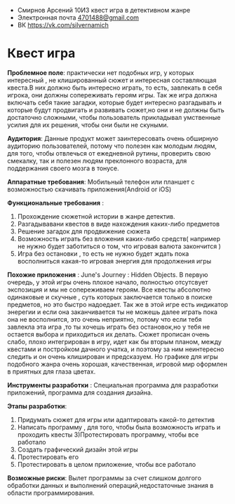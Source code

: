 + Смирнов Арсений 10И3 квест игра в детективном жанре
+ Электронная почта 4701488@gmail.com
+ ВК https://vk.com/silvernamich

Квест игра 
 =========================              
 **Проблемное поле**: практически нет подобных игр, у которых интересный , не клишированный сюжет и интересная составляющая квеста.В них должно быть интересно играть, то есть, завлекать в себя игрока, они должны сопереживать героям игры. Так же игра должна включать себя такие загадки, которые будет интересно разгадывать и которые будут продвигать и развивать сюжет,но они и не должны быть достаточно сложными, чтобы пользователь прикладывал умственные усилия для их решения, чтобы они были не скуными.
 
 **Аудитория**: Данные продукт может заинтересовать очень обширную  аудиторию пользователей, потому что полезен как молодым людям, для того, чтобы отвлечься от ежедневной рутины, проверить свою смекалку, так и полезен людям преклонного возраста, для поддержания своего мозга в тонусе.
 
 **Аппаратные требования**: Мобильный телефон или планшет с возможностью  скачивать приложения(Android or iOS)
 
 **Функциональные требования** : 
 
 1) Прохождение сюжетной истории в жанре детектив.
 2) Разгадывавани квестов в виде нахождения каких-либо предметов 
 3) Решение загадок для продвижение сюжета
 4) Возможность играть без вложения каких-либо средств( например не нужно будет заботиться о том, что игровая валюта закончится )
 5) Игра без остановки , то есть не нужно будет ждать пока восполниться какая-то игровая энергия для продолжения игры
 
 **Похожие приложения** : June's Journey : Hidden Objects. В первую очередь, у этой игры очень плохое начало, полностью отсутсвует экспозиция и мы не сопереживаем героям. Все квесты абсолютно одинаковые и скучные , суть которых заключается только в поиске предметов, но это быстро надоедает. Так же в этой игре есть индикатор энерегии и если она заканчивается ты не можешь далее играть пока она не восполнится, это очень  неприятно, потому что если тебя завлекла эта игра ,то ты хочешь играть без остановок,но у тебя не остается выбора и приходиться их делать. Сюжет  прописан очень слабо, плохо интегрирован в игру, идет как бы вторым планом, между квестами и постройком дачного учатка, и поэтому за ним неинтересно следить и он очень клиширован и предсказуем. Но графике для игры подобного жанра очень хорошая, качественная, игровой мир оформлен в приятных для глаза цветах.
 
 **Инструменты разработки** :  Специальная программа для разработки приложений, программа для создания дизайна.
 
 **Этапы разработки**:
 1) Придумать сюжет для игры или адаптировать какой-то детектив
 2) Написать программу , для того, чтобы была возможность играть и проходить квесты
 3)Протестировать программу, чтобы все работало
 4) Создать графический дизайн этой игры
 5) Протестировать его
6) Протестировать в целом приложение, чтобы все работало

**Возможные риски**: Вылет программы за счет слишком долгого обработки данных и выполнений операций,недостаточные знания в области программирования.
